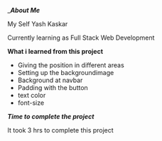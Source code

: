 __________About Me_________

My Self  Yash Kaskar 

Currently learning as Full Stack Web Development




____________What i learned from this project____________

* Giving the position in different areas
* Setting up the backgroundimage
* Background at navbar 
* Padding with the button 
* text color 
* font-size

_____________Time to complete the project_____________

It took 3 hrs to complete this project 

